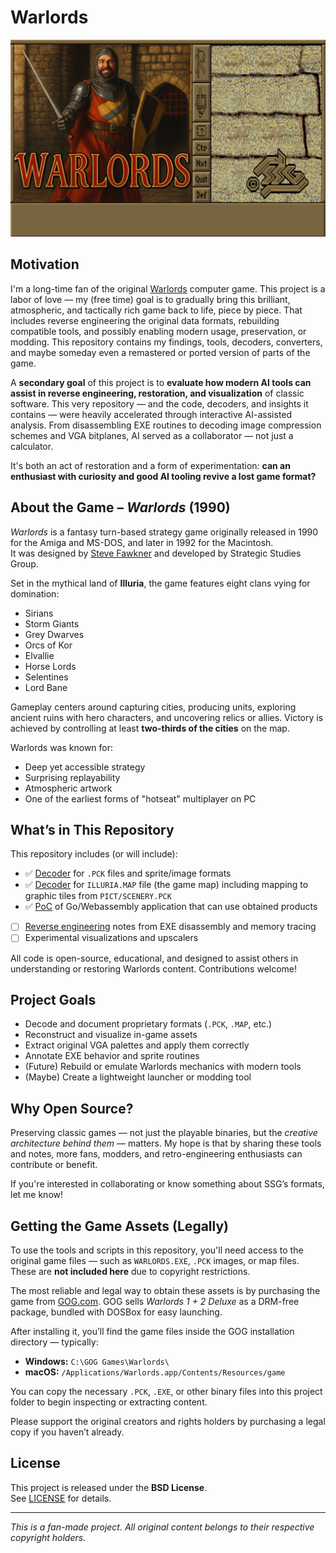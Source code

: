 # Warlords

![Warlords MAIN picture upscaled by AI](./picts/MAIN.png)

## Motivation

I'm a long-time fan of the original [Warlords](https://en.wikipedia.org/wiki/Warlords_(1990_video_game)) computer game.
This project is a labor of love — my (free time) goal is to gradually bring this brilliant, atmospheric, and tactically rich game back to life, piece by piece.
That includes reverse engineering the original data formats, rebuilding compatible tools, and possibly enabling modern usage, preservation, or modding.
This repository contains my findings, tools, decoders, converters, and maybe someday even a remastered or ported version of parts of the game.

A **secondary goal** of this project is to **evaluate how modern AI tools can assist in reverse engineering, restoration, and visualization** of classic software.
This very repository — and the code, decoders, and insights it contains — were heavily accelerated through interactive AI-assisted analysis.
From disassembling EXE routines to decoding image compression schemes and VGA bitplanes, AI served as a collaborator — not just a calculator.

It's both an act of restoration and a form of experimentation: **can an enthusiast with curiosity and good AI tooling revive a lost game format?**


## About the Game – *Warlords* (1990)

*Warlords* is a fantasy turn-based strategy game originally released in 1990 for the Amiga and MS-DOS, and later in 1992 for the Macintosh.  
It was designed by [Steve Fawkner](https://en.wikipedia.org/wiki/Steve_Fawkner) and developed by Strategic Studies Group.

Set in the mythical land of **Illuria**, the game features eight clans vying for domination:

- Sirians  
- Storm Giants  
- Grey Dwarves  
- Orcs of Kor  
- Elvallie  
- Horse Lords  
- Selentines  
- Lord Bane

Gameplay centers around capturing cities, producing units, exploring ancient ruins with hero characters, and uncovering relics or allies.
Victory is achieved by controlling at least **two-thirds of the cities** on the map.

Warlords was known for:
- Deep yet accessible strategy
- Surprising replayability
- Atmospheric artwork
- One of the earliest forms of "hotseat" multiplayer on PC

## What’s in This Repository

This repository includes (or will include):

- ✅ [Decoder](./pck) for `.PCK` files and sprite/image formats
- ✅ [Decoder](./map) for `ILLURIA.MAP` file (the game map) including mapping to graphic tiles from `PICT/SCENERY.PCK`
- ✅ [PoC](https://ateska.github.io/warlords/) of Go/Webassembly application that can use obtained products
- [ ] [Reverse engineering](https://github.com/ateska/warlords/wiki/Reverse-engineering) notes from EXE disassembly and memory tracing
- [ ] Experimental visualizations and upscalers

All code is open-source, educational, and designed to assist others in understanding or restoring Warlords content.
Contributions welcome!

## Project Goals

- Decode and document proprietary formats (`.PCK`, `.MAP`, etc.)
- Reconstruct and visualize in-game assets
- Extract original VGA palettes and apply them correctly
- Annotate EXE behavior and sprite routines
- (Future) Rebuild or emulate Warlords mechanics with modern tools
- (Maybe) Create a lightweight launcher or modding tool

## Why Open Source?

Preserving classic games — not just the playable binaries, but the *creative architecture behind them* — matters.
My hope is that by sharing these tools and notes, more fans, modders, and retro-engineering enthusiasts can contribute or benefit.

If you're interested in collaborating or know something about SSG’s formats, let me know!


## Getting the Game Assets (Legally)

To use the tools and scripts in this repository, you'll need access to the original game files — such as `WARLORDS.EXE`, `.PCK` images, or map files.
These are **not included here** due to copyright restrictions.

The most reliable and legal way to obtain these assets is by purchasing the game from [GOG.com]([https://www.gog.com/).
GOG sells *Warlords 1 + 2 Deluxe* as a DRM-free package, bundled with DOSBox for easy launching.

After installing it, you’ll find the game files inside the GOG installation directory — typically:

- **Windows:** `C:\GOG Games\Warlords\`
- **macOS:** `/Applications/Warlords.app/Contents/Resources/game`

You can copy the necessary `.PCK`, `.EXE`, or other binary files into this project folder to begin inspecting or extracting content.

Please support the original creators and rights holders by purchasing a legal copy if you haven’t already.


## License

This project is released under the **BSD License**.  
See [LICENSE](./LICENSE) for details.

---

*This is a fan-made project. All original content belongs to their respective copyright holders.*
